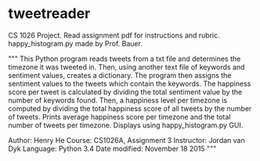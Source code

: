 # tweetreader

CS 1026 Project. Read assignment pdf for instructions and rubric. happy_histogram.py made by Prof. Bauer.

"""
This Python program reads tweets from a txt file and determines the timezone it was tweeted in.
Then, using another text file of keywords and sentiment values, creates a dictionary.
The program then assigns the sentiment values to the tweets which contain the keywords.
The happiness score per tweet is calculated by dividing the total sentiment value by the number of keywords found.
Then, a happiness level per timezone is computed by dividing the total happiness score of all tweets by the number of tweets.
Prints average happiness score per timezone and the total number of tweets per timezone.
Displays using happy_histogram.py GUI.

Author: Henry He
Course: CS1026A, Assignment 3
Instructor: Jordan van Dyk
Language: Python 3.4
Date modified: November 18 2015
"""

